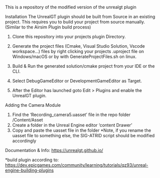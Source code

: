 This is a repository of the modified version of the unrealgt plugin

Installation
The UnrealGT plugin should be built from Source in an existing project. This requires you to build your project from source manually. (Similar to the Airsim Plugin build process)

1.	Clone this repository into your projects plugin Directory.

2.	Generate the project files (Cmake, Visual Studio Solution, Vscode workspace…) files by right clicking your projects .uproject file on Windows/macOS or by with GenerateProjectFiles.sh on linux.

3.	Build & Run the generated solution/cmake project from your IDE or the CLI.
4.	Select DebugGameEditor or DevelopmentGameEditor as Target.

5.	After the Editor has launched goto Edit > Plugins and enable the UnrealGT plugin.


Adding the Camera Module
1.	Find the ‘Recording_camera5.uasset’ file in the repo folder /Content/Asset
2.	Create a folder in the Unreal Engine editor ‘content Drawer’ 
3.	Copy and paste the uasset file in the folder
*Note, if you rename the uasset file to something else, the SIG-ATRID script should be modified accordingly


Documentation & Info: https://unrealgt.github.io/

*build plugin according to: https://dev.epicgames.com/community/learning/tutorials/qz93/unreal-engine-building-plugins